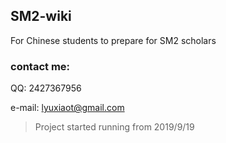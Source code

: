 ## SM2-wiki

For Chinese students to prepare for SM2 scholars

### contact me:

QQ: 2427367956

e-mail: lyuxiaot@gmail.com


> Project started running from 2019/9/19

